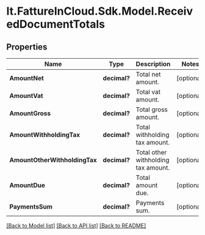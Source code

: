 # It.FattureInCloud.Sdk.Model.ReceivedDocumentTotals

## Properties

Name | Type | Description | Notes
------------ | ------------- | ------------- | -------------
**AmountNet** | **decimal?** | Total net amount. | [optional] 
**AmountVat** | **decimal?** | Total vat amount. | [optional] 
**AmountGross** | **decimal?** | Total gross amount. | [optional] 
**AmountWithholdingTax** | **decimal?** | Total withholding tax amount. | [optional] 
**AmountOtherWithholdingTax** | **decimal?** | Total other withholding tax amount. | [optional] 
**AmountDue** | **decimal?** | Total amount due. | [optional] 
**PaymentsSum** | **decimal?** | Payments sum. | [optional] 

[[Back to Model list]](../README.md#documentation-for-models) [[Back to API list]](../README.md#documentation-for-api-endpoints) [[Back to README]](../README.md)

